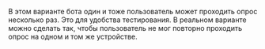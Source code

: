 В этом варианте бота один и тоже пользователь может проходить опрос несколько раз. Это для удобства тестирования. В реальном варианте можно сделать так, чтобы пользователь не мог повторно проходить опрос на одном и том же устройстве.
